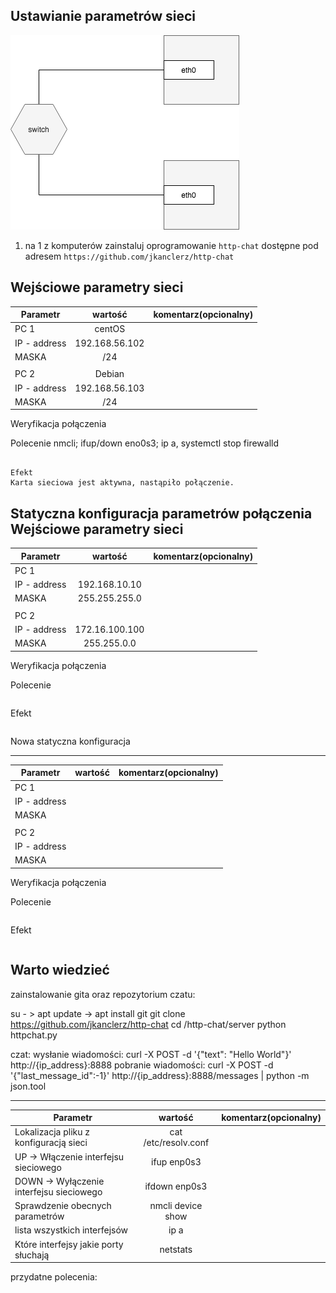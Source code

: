 Ustawianie parametrów sieci
---------------------------

![alt text][network]

[network]: ./network.png "Logo Title Text 2"

1. na 1 z komputerów zainstaluj oprogramowanie ``http-chat`` dostępne pod adresem ``https://github.com/jkanclerz/http-chat``

Wejściowe parametry sieci
-------------------------
| Parametr | wartość | komentarz(opcionalny) |
| ------------- |:-------------:| -----:|
| PC 1  | centOS  | |
| IP - address  | 192.168.56.102 | |
| MASKA  |	/24 | |
|   |  | |
| PC 2  | Debian  | |
| IP - address  | 192.168.56.103| |
| MASKA  | /24 | |

Weryfikacja połączenia

Polecenie
nmcli; ifup/down eno0s3; ip a, systemctl stop firewalld
```

Efekt
Karta sieciowa jest aktywna, nastąpiło połączenie. 
```

Statyczna konfiguracja parametrów połączenia
Wejściowe parametry sieci
-------------------------
| Parametr | wartość | komentarz(opcionalny) |
| ------------- |:-------------:| -----:|
|   PC 1 |  
| IP - address  | 192.168.10.10 | |
| MASKA  | 255.255.255.0 | |
|   |  | |
| PC 2  |  | |
| IP - address  | 172.16.100.100 | |
| MASKA  | 255.255.0.0 | |


Weryfikacja połączenia

Polecenie
```
```

Efekt
```
```

Nowa statyczna konfiguracja 

-------------------------
| Parametr | wartość | komentarz(opcionalny) |
| ------------- |:-------------:| -----:|
|   PC 1 |  
| IP - address  | | |
| MASKA  | | |
|   |  | |
| PC 2  || |
| IP - address  |  | |
| MASKA  |  | |

Weryfikacja połączenia

Polecenie
```
```

Efekt
```
```

Warto wiedzieć
--------------

zainstalowanie gita oraz repozytorium czatu:

su - > apt update -> apt install git
git clone https://github.com/jkanclerz/http-chat
cd /http-chat/server
python httpchat.py

czat:
wysłanie wiadomości:
curl -X POST -d '{"text": "Hello World"}' http://{ip_address}:8888
pobranie wiadomości:
curl -X POST -d '{"last_message_id":-1}' http://{ip_address}:8888/messages | python -m json.tool

-------------------------
| Parametr | wartość | komentarz(opcionalny) |
| ------------- |:-------------:| -----:|
| Lokalizacja pliku z konfiguracją sieci| cat /etc/resolv.conf  | |
| UP -> Włączenie interfejsu sieciowego|ifup enp0s3 | |
| DOWN -> Wyłączenie interfejsu sieciowego|ifdown enp0s3 | |
| Sprawdzenie obecnych parametrów |nmcli device show | |
| lista wszystkich interfejsów |ip a | |
| Które interfejsy jakie porty słuchają | netstats | |

przydatne polecenia: 
